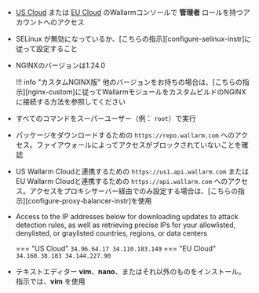 * [US Cloud](https://us1.my.wallarm.com/) または [EU Cloud](https://my.wallarm.com/) のWallarmコンソールで **管理者** ロールを持つアカウントへのアクセス
* SELinux が無効になっているか、[こちらの指示][configure-selinux-instr]に従って設定すること
* NGINXのバージョンは1.24.0

    !!! info "カスタムNGINX版"
        他のバージョンをお持ちの場合は、[こちらの指示][nginx-custom]に従ってWallarmモジュールをカスタムビルドのNGINXに接続する方法を参照してください
* すべてのコマンドをスーパーユーザー（例： `root`）で実行
* パッケージをダウンロードするための `https://repo.wallarm.com` へのアクセス。ファイアウォールによってアクセスがブロックされていないことを確認
* US Wallarm Cloudと連携するための `https://us1.api.wallarm.com` または EU Wallarm Cloudと連携するための `https://api.wallarm.com` へのアクセス。アクセスをプロキシサーバー経由でのみ設定する場合は、[こちらの指示][configure-proxy-balancer-instr]を使用
* Access to the IP addresses below for downloading updates to attack detection rules, as well as retrieving precise IPs for your allowlisted, denylisted, or graylisted countries, regions, or data centers

    === "US Cloud"
        ```
        34.96.64.17
        34.110.183.149
        ```
    === "EU Cloud"
        ```
        34.160.38.183
        34.144.227.90
        ```
* テキストエディター **vim**、**nano**、またはそれ以外のものをインストール。指示では、**vim** を使用